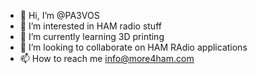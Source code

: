 - 👋 Hi, I’m @PA3VOS
- 👀 I’m interested in HAM radio stuff
- 🌱 I’m currently learning 3D printing
- 💞️ I’m looking to collaborate on HAM RAdio applications
- 📫 How to reach me info@more4ham.com

<!---
PA3VOS/PA3VOS is a ✨ special ✨ repository because its `README.md` (this file) appears on your GitHub profile.
You can click the Preview link to take a look at your changes.
--->
